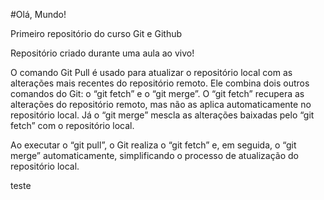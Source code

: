 #Olá, Mundo!

Primeiro repositório do curso Git e Github

Repositório criado durante uma aula ao vivo!

O comando Git Pull é usado para atualizar o repositório local com as alterações mais recentes do repositório remoto. Ele combina dois outros comandos do Git: o “git fetch” e o “git merge”. O “git fetch” recupera as alterações do repositório remoto, mas não as aplica automaticamente no repositório local. Já o “git merge” mescla as alterações baixadas pelo “git fetch” com o repositório local.

Ao executar o “git pull”, o Git realiza o “git fetch” e, em seguida, o “git merge” automaticamente, simplificando o processo de atualização do repositório local.

teste
